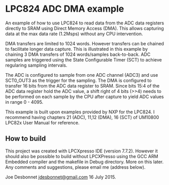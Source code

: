 # LPC824 ADC DMA example

An example of how to use LPC824 to read data from the
ADC data registers directly to SRAM using Direct Memory Access (DMA). This allows
capturing data at the max data rate (1.2Msps) without any CPU intervention.

DMA transfers are limited to 1024 words. However
transfers can be chained to facilitate longer data capture. This is illustrated in
this example by chaining 3 DMA transfers of 1024 words/samples back-to-back. ADC
samples are triggered using the State Configurable Timer (SCT) to achieve regularing sampling intervals.

The ADC is configured to sample from one ADC channel (ADC3) and use SCT0_OUT3 as the trigger
for the sampling. The DMA is configured to transfer 16 bits from the ADC data register to 
SRAM. Since bits 15:4 of the ADC data register hold
the ADC value, a shift right of 4 bits (>>4) needs to be performed on each
sample by the CPU after capture to yield ADC values in range 0 - 4095.

This example is built upon examples provided by NXP for the LPC824. I recommend having
chapters 21 (ADC), 11,12 (DMA), 16 (SCT) of UM10800 LPC82x User Manual for reference.

## How to build

This project was created with LPCXpresso IDE (version 7.7.2). However it should also be 
possible to build without LPCXPresso using the GCC ARM Embedded compiler and the makefile 
in Debug directory. More on this later. Any comments and suggestions, please email
me (address below).

Joe Desbonnet
jdesbonnet@gmail.com
16 July 2015.
